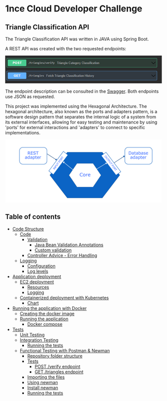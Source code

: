 # 1nce Cloud Developer Challenge

## Triangle Classification API
The Triangle Classification API was written in JAVA using Spring Boot.

A REST API was created with the two requested endpoints:
<p align="center">
  <img style="text-align:center" src="documentation/code-structure/images/img.png"  alt="API"/>
</p>

The endpoint description can be consulted in the [Swagger](src/main/resources/swagger.yml). Both endpoints use JSON as requested.

This project was implemented using the Hexagonal Architecture. The hexagonal architecture, also known as the ports and adapters pattern, is a software design pattern that separates the internal logic of a system from its external interfaces, allowing for easy testing and maintenance by using 'ports' for external interactions and 'adapters' to connect to specific implementations.
<p align="center">
  <img style="text-align:center" src="documentation/architecture/hexagonal.png"  alt="architecture"/>
</p>

## Table of contents

- [Code Structure](documentation/code-structure/README.md)
  - [Code](documentation/code-structure/README.md#code)
      - [Validation](documentation/code-structure/README.md#validation)
        - [Java Bean Validation Annotations](documentation/code-structure/README.md#java-bean-validation-annotations)
        - [Custom validation](documentation/code-structure/README.md#custom-validation)
      - [Controller Advice - Error Handling](documentation/code-structure/README.md#controller-advice---error-handling)
  - [Logging](documentation/code-structure/README.md#logging)
      - [Configuration](documentation/code-structure/README.md#configuration)
      - [Log levels](documentation/code-structure/README.md#log-levels)
- [Application deployment](documentation/deployment/README.md)
    - [EC2 deployment](documentation/deployment/README.md#EC2-deployment)
        - [Resources](documentation/deployment/README.md#Resources)
        - [Logging](documentation/deployment/README.md#Logging)
    - [Containerized deployment with Kubernetes](documentation/deployment/README.md#Containerized-deployment-with-Kubernetes)
      - [Chart](documentation/deployment/README.md#Maintainers)
- [Running the application with Docker](documentation/run/README.md)
    - [Creating the docker image](documentation/run/README.md#creating-the-docker-image)
    - [Running the application](documentation/run/README.md#running-the-application)
      - [Docker compose](documentation/run/README.md#docker-compose)
- [Tests](documentation/tests/README.md)
    - [Unit Testing](documentation/tests/README.md#unit-testing)
    - [Integration Testing](documentation/tests/README.md#integration-testing)
      - [Running the tests](documentation/tests/README.md#running-the-tests)
    - [Functional Testing with Postman & Newman](documentation/tests/README.md#functional-testing-with-postman--newman)
      - [Repository folder structure](documentation/tests/README.md#repository-folder-structure)
      - [Tests](documentation/tests/README.md#tests)
        - [POST /verify endpoint](documentation/tests/README.md#post-verify-endpoint)
        - [GET /triangles endpoint](documentation/tests/README.md#get-triangles-endpoint)
      - [Importing the files](documentation/tests/README.md#importing-the-files)
      - [Using newman](documentation/tests/README.md#using-newman)
      - [Install newman](documentation/tests/README.md#install-newman)
      - [Running the tests](documentation/tests/README.md#running-the-tests-1)


 

